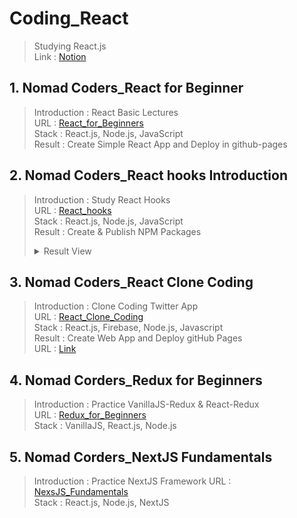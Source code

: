 # Coding_React
> Studying React.js <br>
> Link : [Notion](https://www.notion.so/React-js-1afe79ad19e84f47ad3e27ae044f57bf?pvs=4)
## 1. Nomad Coders_React for Beginner <br>
> Introduction : React Basic Lectures <br>
> URL : [React_for_Beginners](https://nomadcoders.co/react-for-beginners/) <br>
> Stack : React.js, Node.js, JavaScript <br>
> Result : Create Simple React App and Deploy in github-pages <br>
## 2. Nomad Coders_React hooks Introduction <br>
> Introduction : Study React Hooks <br>
> URL : [React_hooks](https://nomadcoders.co/react-hooks-introduction/) <br>
> Stack : React.js, Node.js, JavaScript <br>
> Result : Create & Publish NPM Packages
> <details> <summary>Result View</summary>
> * NPM Organization <br>
> <img src="React-hooks-Introduction/ResultImage/NPM End.png" width="50%" /> <br>
> * import & use Custom Hooks <br>
> <img src="React-hooks-Introduction/ResultImage/End.png" width="50%"/> <br>
> * Result View in Web Browser <br>
> <img src="React-hooks-Introduction/ResultImage/TrueEnd.png" width="50%" /> <br>
> </details>
## 3. Nomad Coders_React Clone Coding
> Introduction : Clone Coding Twitter App <br>
> URL : [React_Clone_Coding](https://nomadcoders.co/nwitter/) <br>
> Stack : React.js, Firebase, Node.js, Javascript <br>
> Result : Create Web App and Deploy gitHub Pages  <br>
> URL : [Link](https://bysooooo.github.io/Coding_React.js/)
## 4. Nomad Corders_Redux for Beginners
> Introduction : Practice VanillaJS-Redux & React-Redux <br>
> URL : [Redux_for_Beginners](https://nomadcoders.co/redux-for-beginners) <br>
> Stack : VanillaJS, React.js, Node.js <br>
## 5. Nomad Corders_NextJS Fundamentals
> Introduction : Practice NextJS Framework
> URL : [NexsJS_Fundamentals](https://nomadcoders.co/nextjs-fundamentals) <br>
> Stack : React.js, Node.js, NextJS 
